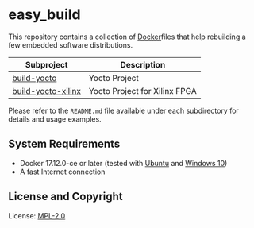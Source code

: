 # easy_build

This repository contains a collection of [Docker](http://www.docker.com/)files that help rebuilding a few embedded software distributions.

| Subproject               | Description                                 |
| ------------------------ | ------------------------------------------- |
| [build-yocto][1]         | Yocto Project                               |
| [build-yocto-xilinx][2] | Yocto Project for Xilinx FPGA               |

Please refer to the `README.md` file available under each subdirectory for details and usage examples.

[1]: build-yocto
[2]: build-yocto-xilinx

System Requirements
-------------------

* Docker 17.12.0-ce or later (tested with [Ubuntu](http://www.ubuntu.com/) and [Windows 10](https://www.microsoft.com/en-gb/software-download/windows10))
* A fast Internet connection

License and Copyright
---------------------

License: [MPL-2.0](https://github.com/mozilla/openbadges-bakery/blob/master/LICENSE-MPL-2.0)

<!-- EOF -->



